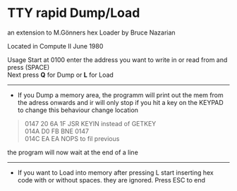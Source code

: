 # TTY rapid Dump/Load
an extension to M.Gönners hex Loader by Bruce Nazarian

Located in Compute II June 1980

Usage
Start at 0100
enter the address you want to write in or read from and press (SPACE) <br>
Next press **Q** for Dump  or **L** for Load

---
 - If you Dump a memory area, the programm will print out the mem from the adress onwards and ir will only stop if you hit a key on the KEYPAD<br>
  to change this behaviour change location 

> 0147  20 6A 1F    JSR KEYIN instead of GETKEY <br>
> 014A  D0 FB       BNE 0147<BR>
> 014C  EA EA       NOPS to fil previous<br>
 
the program will now wait at the end of a line
 
---
 - If you want to Load  into memory after pressing L start inserting hex code with or without spaces. they are ignored. Press ESC to end
